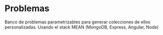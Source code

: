 # Problemas
Banco de problemas parametrizables para generar colecciones de ellos personalizadas.
Usando el stack MEAN (MongoDB, Express, Angular, Node)
